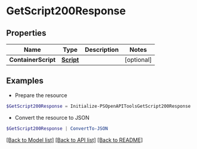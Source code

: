 # GetScript200Response
## Properties

Name | Type | Description | Notes
------------ | ------------- | ------------- | -------------
**ContainerScript** | [**Script**](Script.md) |  | [optional] 

## Examples

- Prepare the resource
```powershell
$GetScript200Response = Initialize-PSOpenAPIToolsGetScript200Response  -ContainerScript null
```

- Convert the resource to JSON
```powershell
$GetScript200Response | ConvertTo-JSON
```

[[Back to Model list]](../README.md#documentation-for-models) [[Back to API list]](../README.md#documentation-for-api-endpoints) [[Back to README]](../README.md)

